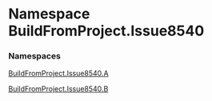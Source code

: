 ﻿# Namespace BuildFromProject\.Issue8540

### Namespaces

[BuildFromProject\.Issue8540\.A](BuildFromProject\.Issue8540\.A\.md)

[BuildFromProject\.Issue8540\.B](BuildFromProject\.Issue8540\.B\.md)

